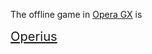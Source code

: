 The offline game in [Opera GX](https://www.opera.com/gx) is

<big><big>[Operius](opera://operius)</big></big>
